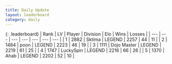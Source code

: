 ```yaml
---
title: Daily Update
layout: leaderboard
category: daily
---
```


{: .leaderboard}
| Rank | LV | Player | Division | Elo | Wins | Losses |
| --- | --- | --- | --- | --- | --- | --- |
| <span data-change="12">1</span> | 2882 | <span title="ID: 353063">Sktima</span> | LEGEND | <span data-change="128">2257</span> | <span data-change="17">44</span> | <span data-change="4">11</span> |
| <span data-change="4">2</span> | 1484 | <span title="ID: 540690">poon</span> | LEGEND | <span data-change="20">2223</span> | <span data-change="3">46</span> | <span data-change="0">19</span> |
| <span data-change="2">3</span> | 1111 | <span title="ID: 431504">Dojo Master</span> | LEGEND | <span data-change="14">2219</span> | <span data-change="11">61</span> | <span data-change="5">25</span> |
| <span data-change="-3">4</span> | 1747 | <span title="ID: 498412">LuckySpin</span> | LEGEND | <span data-change="-15">2216</span> | <span data-change="3">66</span> | <span data-change="3">26</span> |
| <span data-change="-2">5</span> | 1370 | <span title="ID: 402846">Ahab</span> | LEGEND | <span data-change="-5">2202</span> | <span data-change="1">52</span> | <span data-change="1">10</span> |